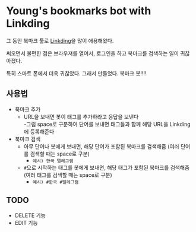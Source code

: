# Young's bookmarks bot with Linkding

그 동안 북마크 툴로 [Linkding](https://github.com/sissbruecker/linkding)을 많이 애용해왔다.

써오면서 불편한 점은 브라우져를 열어서, 로그인을 하고 북마크를 검색하는 일이 귀찮아졌다.

특히 스마트 폰에서 더욱 귀찮았다. 그래서 만들었다. 북마크 봇!!!!

## 사용법

- 북마크 추가
  - URL을 보내면 봇이 태그를 추가하라고 응답을 보낸다  
    -그럼 space로 구분하여 단어를 보내면 태그들과 함께 해당 URL을 Linkding에 등록해준다
- 북마크 검색
  - 아무 단어나 봇에게 보내면, 해당 단어가 포함된 북마크를 검색해줌 (여러 단어를 검색할 때는 space로 구분)
    - `예시) 한국 텔레그램`
  - `#`으로 시작하는 태그를 봇에게 보내면, 해당 태그가 포함된 북마크를 검색해줌 (여러 태그를 검색할 때는 space로 구분)
    - `예시) #한국 #텔레그램`

## TODO

- DELETE 기능
- EDIT 기능
